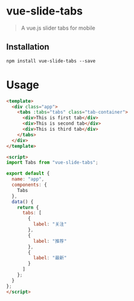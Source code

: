 # vue-slide-tabs

> A vue.js slider tabs for mobile

## Installation

```shell
npm install vue-slide-tabs --save
```

# Usage

```html
<template>
  <div class="app">
    <tabs :tabs="tabs" class="tab-container">
      <div>This is first tab</div>
      <div>This is second tab</div>
      <div>This is third tab</div>
    </tabs>
  </div>
</template>

<script>
import Tabs from "vue-slide-tabs";

export default {
  name: "app",
  components: {
    Tabs
  },
  data() {
    return {
      tabs: [
        {
          label: "关注"
        },
        {
          label: "推荐"
        },
        {
          label: "最新"
        }
      ]
    };
  }
};
</script>
```
